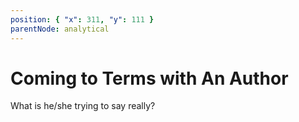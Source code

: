 ```yaml
---
position: { "x": 311, "y": 111 }
parentNode: analytical
---
```


# Coming to Terms with An Author

What is he/she trying to say really?